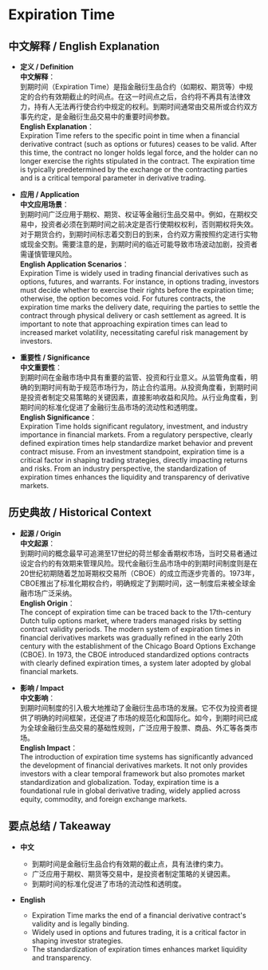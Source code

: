 # Expiration Time

## 中文解释 / English Explanation

* **定义 / Definition**  
  **中文解释**：  
  到期时间（Expiration Time）是指金融衍生品合约（如期权、期货等）中规定的合约有效期截止的时间点。在这一时间点之后，合约将不再具有法律效力，持有人无法再行使合约中规定的权利。到期时间通常由交易所或合约双方事先约定，是金融衍生品交易中的重要时间参数。  
  **English Explanation**：  
  Expiration Time refers to the specific point in time when a financial derivative contract (such as options or futures) ceases to be valid. After this time, the contract no longer holds legal force, and the holder can no longer exercise the rights stipulated in the contract. The expiration time is typically predetermined by the exchange or the contracting parties and is a critical temporal parameter in derivative trading.

* **应用 / Application**  
  **中文应用场景**：  
  到期时间广泛应用于期权、期货、权证等金融衍生品交易中。例如，在期权交易中，投资者必须在到期时间之前决定是否行使期权权利，否则期权将失效。对于期货合约，到期时间标志着交割日的到来，合约双方需按照约定进行实物或现金交割。需要注意的是，到期时间的临近可能导致市场波动加剧，投资者需谨慎管理风险。  
  **English Application Scenarios**：  
  Expiration Time is widely used in trading financial derivatives such as options, futures, and warrants. For instance, in options trading, investors must decide whether to exercise their rights before the expiration time; otherwise, the option becomes void. For futures contracts, the expiration time marks the delivery date, requiring the parties to settle the contract through physical delivery or cash settlement as agreed. It is important to note that approaching expiration times can lead to increased market volatility, necessitating careful risk management by investors.

* **重要性 / Significance**  
  **中文重要性**：  
  到期时间在金融市场中具有重要的监管、投资和行业意义。从监管角度看，明确的到期时间有助于规范市场行为，防止合约滥用。从投资角度看，到期时间是投资者制定交易策略的关键因素，直接影响收益和风险。从行业角度看，到期时间的标准化促进了金融衍生品市场的流动性和透明度。  
  **English Significance**：  
  Expiration Time holds significant regulatory, investment, and industry importance in financial markets. From a regulatory perspective, clearly defined expiration times help standardize market behavior and prevent contract misuse. From an investment standpoint, expiration time is a critical factor in shaping trading strategies, directly impacting returns and risks. From an industry perspective, the standardization of expiration times enhances the liquidity and transparency of derivative markets.

## 历史典故 / Historical Context

* **起源 / Origin**  
  **中文起源**：  
  到期时间的概念最早可追溯至17世纪的荷兰郁金香期权市场，当时交易者通过设定合约的有效期来管理风险。现代金融衍生品市场中的到期时间制度则是在20世纪初期随着芝加哥期权交易所（CBOE）的成立而逐步完善的。1973年，CBOE推出了标准化期权合约，明确规定了到期时间，这一制度后来被全球金融市场广泛采纳。  
  **English Origin**：  
  The concept of expiration time can be traced back to the 17th-century Dutch tulip options market, where traders managed risks by setting contract validity periods. The modern system of expiration times in financial derivatives markets was gradually refined in the early 20th century with the establishment of the Chicago Board Options Exchange (CBOE). In 1973, the CBOE introduced standardized options contracts with clearly defined expiration times, a system later adopted by global financial markets.

* **影响 / Impact**  
  **中文影响**：  
  到期时间制度的引入极大地推动了金融衍生品市场的发展。它不仅为投资者提供了明确的时间框架，还促进了市场的规范化和国际化。如今，到期时间已成为全球金融衍生品交易的基础性规则，广泛应用于股票、商品、外汇等各类市场。  
  **English Impact**：  
  The introduction of expiration time systems has significantly advanced the development of financial derivatives markets. It not only provides investors with a clear temporal framework but also promotes market standardization and globalization. Today, expiration time is a foundational rule in global derivative trading, widely applied across equity, commodity, and foreign exchange markets.

## 要点总结 / Takeaway

* **中文**  
  - 到期时间是金融衍生品合约有效期的截止点，具有法律约束力。  
  - 广泛应用于期权、期货等交易中，是投资者制定策略的关键因素。  
  - 到期时间的标准化促进了市场的流动性和透明度。  

* **English**  
  - Expiration Time marks the end of a financial derivative contract's validity and is legally binding.  
  - Widely used in options and futures trading, it is a critical factor in shaping investor strategies.  
  - The standardization of expiration times enhances market liquidity and transparency.